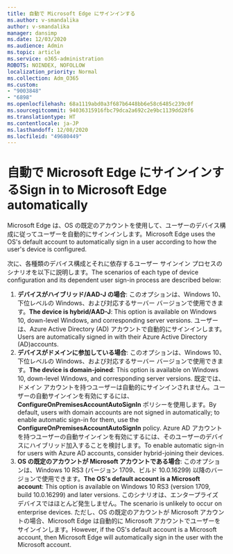 ```yaml
---
title: 自動で Microsoft Edge にサインインする
ms.author: v-smandalika
author: v-smandalika
manager: dansimp
ms.date: 12/03/2020
ms.audience: Admin
ms.topic: article
ms.service: o365-administration
ROBOTS: NOINDEX, NOFOLLOW
localization_priority: Normal
ms.collection: Adm_O365
ms.custom:
- "9003848"
- "6898"
ms.openlocfilehash: 68a1119abd0a3f687b6448bb6e58c6485c239c0f
ms.sourcegitcommit: 94036315916fbc79dca2a692c2e9bc1139dd28f6
ms.translationtype: HT
ms.contentlocale: ja-JP
ms.lasthandoff: 12/08/2020
ms.locfileid: "49680449"
---
```

# <a name="sign-in-to-microsoft-edge-automatically"></a><span data-ttu-id="156d4-102">自動で Microsoft Edge にサインインする</span><span class="sxs-lookup"><span data-stu-id="156d4-102">Sign in to Microsoft Edge automatically</span></span>

<span data-ttu-id="156d4-103">Microsoft Edge は、OS の既定のアカウントを使用して、ユーザーのデバイス構成に従ってユーザーを自動的にサインインします。</span><span class="sxs-lookup"><span data-stu-id="156d4-103">Microsoft Edge uses the OS's default account to automatically sign in a user according to how the user's device is configured.</span></span> 

<span data-ttu-id="156d4-104">次に、各種類のデバイス構成とそれに依存するユーザー サインイン プロセスのシナリオを以下に説明します。</span><span class="sxs-lookup"><span data-stu-id="156d4-104">The scenarios of each type of device configuration and its dependent user sign-in process are described below:</span></span>

1. <span data-ttu-id="156d4-105">**デバイスがハイブリッド/AAD-J の場合**: このオプションは、Windows 10、下位レベルの Windows、および対応するサーバー バージョンで使用できます。</span><span class="sxs-lookup"><span data-stu-id="156d4-105">**The device is hybrid/AAD-J**: This option is available on Windows 10, down-level Windows, and corresponding server versions.</span></span> <span data-ttu-id="156d4-106">ユーザーは、Azure Active Directory (AD) アカウントで自動的にサインインします。</span><span class="sxs-lookup"><span data-stu-id="156d4-106">Users are automatically signed in with their Azure Active Directory (AD)accounts.</span></span>
2. <span data-ttu-id="156d4-107">**デバイスがドメインに参加している場合**: このオプションは、Windows 10、下位レベルの Windows、および対応するサーバー バージョンで使用できます。</span><span class="sxs-lookup"><span data-stu-id="156d4-107">**The device is domain-joined**: This option is available on Windows 10, down-level Windows, and corresponding server versions.</span></span> <span data-ttu-id="156d4-108">既定では、ドメイン アカウントを持つユーザーは自動的にサインインされません。ユーザーの自動サインインを有効にするには、**ConfigureOnPremisesAccountAutoSignIn** ポリシーを使用します。</span><span class="sxs-lookup"><span data-stu-id="156d4-108">By default, users with domain accounts are not signed in automatically; to enable automatic sign-in for them, use the **ConfigureOnPremisesAccountAutoSignIn** policy.</span></span> <span data-ttu-id="156d4-109">Azure AD アカウントを持つユーザーの自動サインインを有効にするには、そのユーザーのデバイスにハイブリッド加入することを検討します。</span><span class="sxs-lookup"><span data-stu-id="156d4-109">To enable automatic sign-in for users with Azure AD accounts, consider hybrid-joining their devices.</span></span>
3. <span data-ttu-id="156d4-110">**OS の既定のアカウントが Microsoft アカウントである場合**: このオプションは、Windows 10 RS3 (バージョン 1709、ビルド 10.0.16299) 以降のバージョンで使用できます。</span><span class="sxs-lookup"><span data-stu-id="156d4-110">**The OS's default account is a Microsoft account**: This option is available on Windows 10 RS3 (version 1709, build 10.0.16299) and later versions.</span></span> <span data-ttu-id="156d4-111">このシナリオは、エンタープライズ デバイスではほとんど発生しません。</span><span class="sxs-lookup"><span data-stu-id="156d4-111">The scenario is unlikely to occur on enterprise devices.</span></span> <span data-ttu-id="156d4-112">ただし、OS の既定のアカウントが Microsoft アカウントの場合、Microsoft Edge は自動的に Microsoft アカウントでユーザーをサインインします。</span><span class="sxs-lookup"><span data-stu-id="156d4-112">However, if the OS's default account is a Microsoft account, then Microsoft Edge will automatically sign in the user with the Microsoft account.</span></span>
 
 
